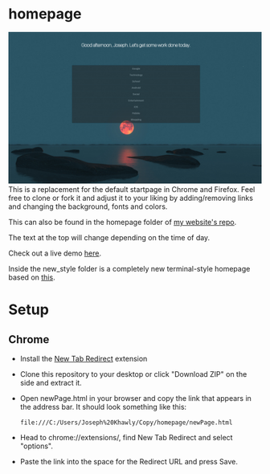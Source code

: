 # homepage
![screenshot](https://raw.githubusercontent.com/josephkhawly/homepage/master/screenshot.png)
This is a replacement for the default startpage in Chrome and Firefox. Feel free to clone or fork it and adjust it to your liking by adding/removing links and changing the background, fonts and colors.

This can also be found in the homepage folder of [my website's repo](https://github.com/josephkhawly/personal-site).

The text at the top will change depending on the time of day.

Check out a live demo [here](http://josephkhawly.com/homepage).

Inside the new_style folder is a completely new terminal-style homepage based on [this](https://github.com/xprmt/xprmt.github.io).

# Setup
## Chrome
- Install the [New Tab Redirect](https://chrome.google.com/webstore/detail/new-tab-redirect/icpgjfneehieebagbmdbhnlpiopdcmna?hl=en) extension
- Clone this repository to your desktop or click "Download ZIP" on the side and extract it.
- Open newPage.html in your browser and copy the link that appears in the address bar. It should look something like this:
  ```
  file:///C:/Users/Joseph%20Khawly/Copy/homepage/newPage.html
  ```

- Head to chrome://extensions/, find New Tab Redirect and select "options".
- Paste the link into the space for the Redirect URL and press Save.
